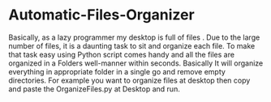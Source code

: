 # Automatic-Files-Organizer
Basically, as a lazy programmer my desktop is full of files . Due to the large number of files, it is a daunting task to sit and organize each file. To make that task easy using Python script comes handy and all the files are organized in a Folders  well-manner within seconds. Basically It will organize everything in appropriate folder in a single go and remove empty directories. For example you want to organize files at desktop then copy and paste the OrganizeFiles.py at Desktop and run.
